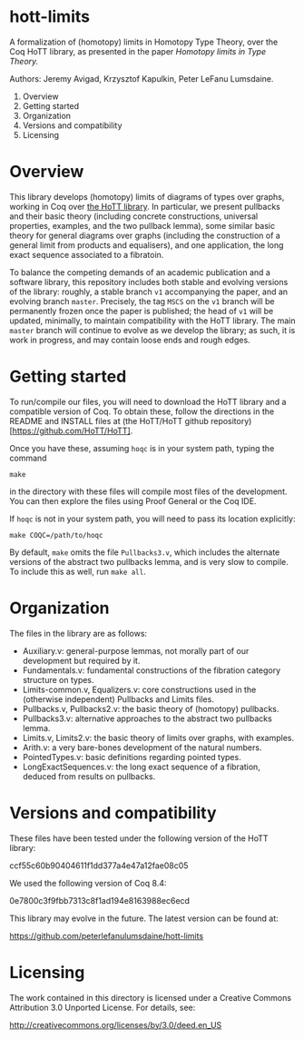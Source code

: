 hott-limits
===========

A formalization of (homotopy) limits in Homotopy Type Theory, over the Coq HoTT library, as presented in the paper *Homotopy limits in Type Theory.*

Authors: Jeremy Avigad, Krzysztof Kapulkin, Peter LeFanu Lumsdaine.

1. Overview
2. Getting started
3. Organization
4. Versions and compatibility
5. Licensing

# Overview #

This library develops (homotopy) limits of diagrams of types over graphs, working in Coq over [the HoTT library](http://www.github.com/HoTT/HoTT).  In particular, we present pullbacks and their basic theory (including concrete constructions, universal properties, examples, and the two pullback lemma), some similar basic theory for general diagrams over graphs (including the construction of a general limit from products and equalisers), and one application, the long exact sequence associated to a fibratoin.

To balance the competing demands of an academic publication and a software library, this repository includes both stable and evolving versions of the library: roughly, a stable branch `v1` accompanying the paper, and an evolving branch `master`.  Precisely, the tag `MSCS` on the `v1` branch will be permanently frozen once the paper is published; the head of `v1` will be updated, minimally, to maintain compatibility with the HoTT library.  The main `master` branch will continue to evolve as we develop the library; as such, it is work in progress, and may contain loose ends and rough edges.

# Getting started #

To run/compile our files, you will need to download the HoTT library and a compatible version of Coq. To obtain these, follow the directions in the README and INSTALL files at (the HoTT/HoTT github repository)[https://github.com/HoTT/HoTT].

Once you have these, assuming `hoqc` is in your system path, typing the command

    make

in the directory with these files will compile most files of the development.  You can then explore the files using Proof General or the Coq IDE.

If `hoqc` is not in your system path, you will need to pass its location explicitly:

    make COQC=/path/to/hoqc

By default, `make` omits the file `Pullbacks3.v`, which includes the alternate versions of the abstract two pullbacks lemma, and is very slow to compile.  To include this as well, run `make all`.

# Organization #

The files in the library are as follows:

- Auxiliary.v: general-purpose lemmas, not morally part of our development but required by it.
- Fundamentals.v: fundamental constructions of the fibration category structure on types.
- Limits-common.v, Equalizers.v: core constructions used in the (otherwise independent) Pullbacks and Limits files.
- Pullbacks.v, Pullbacks2.v: the basic theory of (homotopy) pullbacks.
- Pullbacks3.v: alternative approaches to the abstract two pullbacks lemma.
- Limits.v, Limits2.v: the basic theory of limits over graphs, with examples.
- Arith.v: a very bare-bones development of the natural numbers.
- PointedTypes.v: basic definitions regarding pointed types.
- LongExactSequences.v: the long exact sequence of a fibration, deduced from results on pullbacks.

# Versions and compatibility #

These files have been tested under the following version of the HoTT library:

  ccf55c60b90404611f1dd377a4e47a12fae08c05
  
We used the following version of Coq 8.4:

  0e7800c3f9fbb7313c8f1ad194e8163988ec6ecd
  
This library may evolve in the future. The latest version can be found at:

  https://github.com/peterlefanulumsdaine/hott-limits
  
# Licensing #

The work contained in this directory is licensed under a Creative Commons Attribution 3.0 Unported License. For details, see: 

  http://creativecommons.org/licenses/by/3.0/deed.en_US